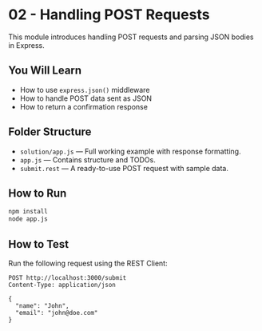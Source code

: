 # 02 - Handling POST Requests

This module introduces handling POST requests and parsing JSON bodies in Express.

## You Will Learn

- How to use `express.json()` middleware
- How to handle POST data sent as JSON
- How to return a confirmation response

## Folder Structure

- `solution/app.js` — Full working example with response formatting.
- `app.js` — Contains structure and TODOs.
- `submit.rest` — A ready-to-use POST request with sample data.

## How to Run

```bash
npm install
node app.js
```

## How to Test

Run the following request using the REST Client:

```
POST http://localhost:3000/submit
Content-Type: application/json

{
  "name": "John",
  "email": "john@doe.com"
}
```
